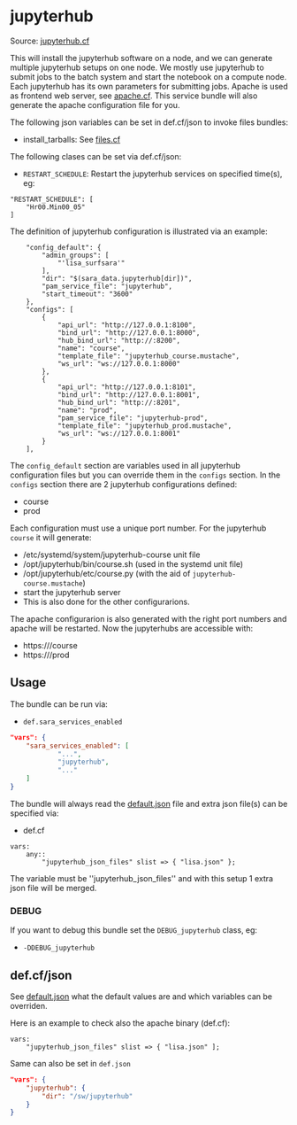 # jupyterhub

Source: [jupyterhub.cf](/services/jupyterhub.cf)


This will install the jupyterhub software on a node, and we can generate multiple jupyterhub setups on
one node. We mostly use jupyterhub to submit jobs to the batch system and start the notebook on a compute
node. Each jupyterhub has its own parameters for submitting jobs. Apache is used as frontend web server,
see [apache.cf](/services/apache.cf). This service bundle will also generate the apache configuration
file for you.

The following json variables can be set in def.cf/json to  invoke files bundles:
 * install_tarballs: See [files.cf](/masterfiles/lib/surfsara/files.cf)

The following clases can be set via def.cf/json:
 *  `RESTART_SCHEDULE`:  Restart the jupyterhub services on specified time(s), eg:
```
"RESTART_SCHEDULE": [
    "Hr00.Min00_05"
]
```

The definition of jupyterhub configuration is illustrated via an example:
```
    "config_default": {
        "admin_groups": [
            "'lisa_surfsara'"
        ],
        "dir": "$(sara_data.jupyterhub[dir])",
        "pam_service_file": "jupyterhub",
        "start_timeout": "3600"
    },
    "configs": [
        {
            "api_url": "http://127.0.0.1:8100",
            "bind_url": "http://127.0.0.1:8000",
            "hub_bind_url": "http://:8200",
            "name": "course",
            "template_file": "jupyterhub_course.mustache",
            "ws_url": "ws://127.0.0.1:8000"
        },
        {
            "api_url": "http://127.0.0.1:8101",
            "bind_url": "http://127.0.0.1:8001",
            "hub_bind_url": "http://:8201",
            "name": "prod",
            "pam_service_file": "jupyterhub-prod",
            "template_file": "jupyterhub_prod.mustache",
            "ws_url": "ws://127.0.0.1:8001"
        }
    ],
```

The `config_default` section are variables used in all jupyterhub configuration files but you can
override them in the `configs` section. In the `configs` section there are 2 jupyterhub
configurations defined:
 * course
 * prod

Each configuration must use a unique port number. For the jupyterhub `course` it will generate:
 * /etc/systemd/system/jupyterhub-course unit file
 * /opt/jupyterhub/bin/course.sh (used in the systemd unit file)
 * /opt/jupyterhub/etc/course.py (with the aid of `jupyterhub-course.mustache`)
 * start the jupyterhub server
 * This is also done for the other configurarions.

The apache configurarion is also generated with the right port numbers and apache will be restarted. Now
the jupyterhubs are accessible with:
 * https://<name>/course
 * https://<name>/prod

## Usage

The bundle can be run via:
 * `def.sara_services_enabled`
```json
"vars": {
    "sara_services_enabled": [
            "...",
            "jupyterhub",
            "..."
    ]
}
```

The bundle will always read the [default.json](/templates/jupyterhub/json/default.json) file
and extra json file(s) can be specified via:
 * def.cf
```
vars:
    any::
        "jupyterhub_json_files" slist => { "lisa.json" };
```

The variable must be ''jupyterhub_json_files'' and with this setup 1 extra json file will be merged.

### DEBUG

If you want to debug this bundle set the `DEBUG_jupyterhub` class, eg:
 * `-DDEBUG_jupyterhub`

## def.cf/json

See [default.json](/templates/jupyterhub/json/default.json) what the default values are and
which variables can be overriden.

Here is an example to check also the apache binary (def.cf):
```
vars:
    "jupyterhub_json_files" slist => { "lisa.json" ];
```

Same can also be set in `def.json`
```json
"vars": {
    "jupyterhub": {
        "dir": "/sw/jupyterhub"
    }
}
